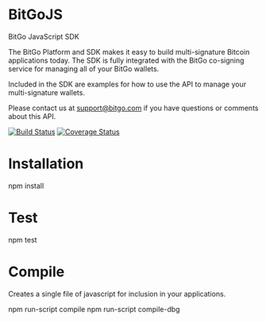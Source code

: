 BitGoJS
=======

BitGo JavaScript SDK

The BitGo Platform and SDK makes it easy to build multi-signature Bitcoin applications today.
The SDK is fully integrated with the BitGo co-signing service for managing all of your BitGo wallets.

Included in the SDK are examples for how to use the API to manage your multi-signature wallets.

Please contact us at support@bitgo.com if you have questions or comments about this API.


[![Build Status](https://travis-ci.org/BitGo/BitGoJS.png?branch=master)](https://travis-ci.org/BitGo/BitGoJS)
[![Coverage Status](https://coveralls.io/repos/BitGo/BitGoJS/badge.png)](https://coveralls.io/r/BitGo/BitGoJS)

# Installation

npm install

# Test

npm test

# Compile

Creates a single file of javascript for inclusion in your applications.

npm run-script compile
npm run-script compile-dbg

